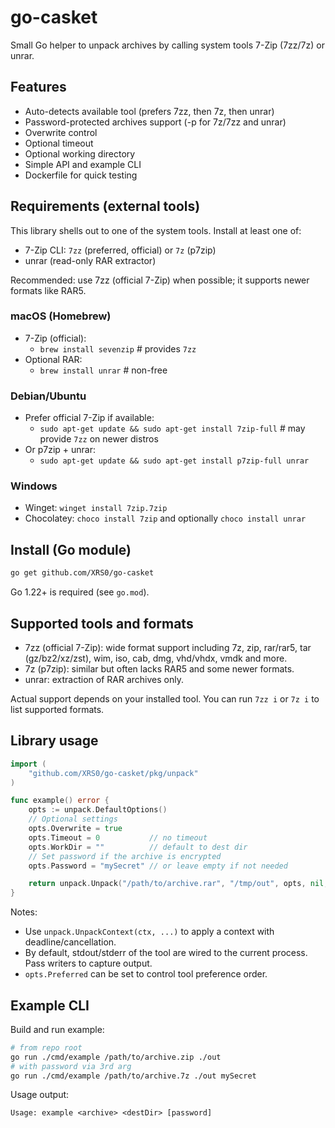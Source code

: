 # go-casket

Small Go helper to unpack archives by calling system tools 7-Zip (7zz/7z) or unrar.

## Features

-   Auto-detects available tool (prefers 7zz, then 7z, then unrar)
-   Password-protected archives support (-p for 7z/7zz and unrar)
-   Overwrite control
-   Optional timeout
-   Optional working directory
-   Simple API and example CLI
-   Dockerfile for quick testing

## Requirements (external tools)

This library shells out to one of the system tools. Install at least one of:

-   7-Zip CLI: `7zz` (preferred, official) or `7z` (p7zip)
-   unrar (read-only RAR extractor)

Recommended: use 7zz (official 7-Zip) when possible; it supports newer formats like RAR5.

### macOS (Homebrew)

-   7-Zip (official):
    -   `brew install sevenzip` # provides `7zz`
-   Optional RAR:
    -   `brew install unrar` # non-free

### Debian/Ubuntu

-   Prefer official 7-Zip if available:
    -   `sudo apt-get update && sudo apt-get install 7zip-full` # may provide `7zz` on newer distros
-   Or p7zip + unrar:
    -   `sudo apt-get update && sudo apt-get install p7zip-full unrar`

### Windows

-   Winget: `winget install 7zip.7zip`
-   Chocolatey: `choco install 7zip` and optionally `choco install unrar`

## Install (Go module)

```bash
go get github.com/XRS0/go-casket
```

Go 1.22+ is required (see `go.mod`).

## Supported tools and formats

-   7zz (official 7-Zip): wide format support including 7z, zip, rar/rar5, tar (gz/bz2/xz/zst), wim, iso, cab, dmg, vhd/vhdx, vmdk and more.
-   7z (p7zip): similar but often lacks RAR5 and some newer formats.
-   unrar: extraction of RAR archives only.

Actual support depends on your installed tool. You can run `7zz i` or `7z i` to list supported formats.

## Library usage

```go
import (
    "github.com/XRS0/go-casket/pkg/unpack"
)

func example() error {
    opts := unpack.DefaultOptions()
    // Optional settings
    opts.Overwrite = true
    opts.Timeout = 0           // no timeout
    opts.WorkDir = ""          // default to dest dir
    // Set password if the archive is encrypted
    opts.Password = "mySecret" // or leave empty if not needed

    return unpack.Unpack("/path/to/archive.rar", "/tmp/out", opts, nil, nil)
}
```

Notes:

-   Use `unpack.UnpackContext(ctx, ...)` to apply a context with deadline/cancellation.
-   By default, stdout/stderr of the tool are wired to the current process. Pass writers to capture output.
-   `opts.Preferred` can be set to control tool preference order.

## Example CLI

Build and run example:

```bash
# from repo root
go run ./cmd/example /path/to/archive.zip ./out
# with password via 3rd arg
go run ./cmd/example /path/to/archive.7z ./out mySecret
```

Usage output:

```
Usage: example <archive> <destDir> [password]
```
